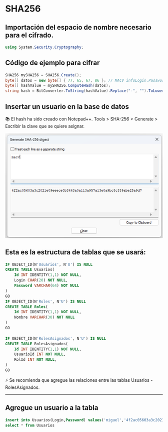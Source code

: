 # SHA256

## Importación del espacio de nombre necesario para el cifrado.
```csharp
using System.Security.Cryptography;
```

## Código de ejemplo para cifrar

```csharp
SHA256 mySHA256 = SHA256.Create();
byte[] datos = new byte[] { 77, 65, 67, 86 }; // MACV infoLogin.Password
byte[] hashValue = mySHA256.ComputeHash(datos);
string hash = BitConverter.ToString(hashValue).Replace("-", "").ToLower();
```

## Insertar un usuario en la base de datos
:books: El hash ha sido creado con Notepad++. Tools > SHA-256 > Generate > Escribir la clave que se quiere asignar.

![image](./img/sha256_macv.png)  

## Esta es la estructura de tablas que se usará:

```sql
IF OBJECT_ID(N'Usuarios', N'U') IS NULL
CREATE TABLE Usuarios(
	Id INT IDENTITY(1,1) NOT NULL,
	Login CHAR(20) NOT NULL,
	Password VARCHAR(64) NOT NULL
)
GO
IF OBJECT_ID(N'Roles', N'U') IS NULL
CREATE TABLE Roles(
	Id INT IDENTITY(1,1) NOT NULL,
	Nombre VARCHAR(30) NOT NULL
)
GO

IF OBJECT_ID(N'RolesAsignados', N'U') IS NULL
CREATE TABLE RolesAsignados(
	Id INT IDENTITY(1,1) NOT NULL,
	UsuarioId INT NOT NULL,
	RolId INT NOT NULL,
)
GO
```

:zap: Se recomienda que agregue las relaciones entre las tablas Usuarios - RolesAsignados.

<hr >

## Agregue un usuario a la tabla

```sql
insert into Usuarios(Login,Password) values('miguel','4f2ac05603a3c2021e09eeece0b3443a0a113a957a13e0a9bc8c339abe25a9d7')
select * from Usuarios
```
